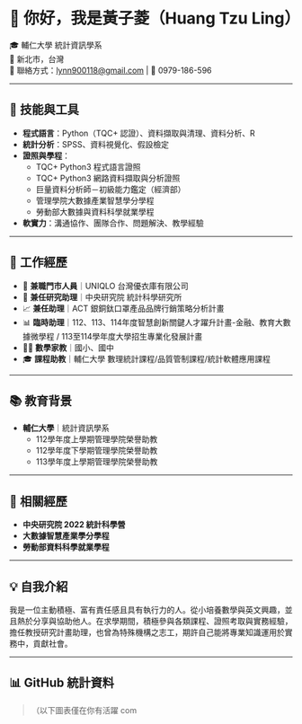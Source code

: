 # 👋 你好，我是黃子菱（Huang Tzu Ling）

🎓 輔仁大學 統計資訊學系  
📍 新北市，台灣  
📧 聯絡方式：lynn900118@gmail.com | 📱 0979-186-596

---

## 🧰 技能與工具

- **程式語言**：Python（TQC+ 認證）、資料擷取與清理、資料分析、R
- **統計分析**：SPSS、資料視覺化、假設檢定
- **證照與學程**：
  - TQC+ Python3 程式語言證照
  - TQC+ Python3 網路資料擷取與分析證照
  - 巨量資料分析師－初級能力鑑定（經濟部）
  - 管理學院大數據產業智慧學分學程
  - 勞動部大數據與資料科學就業學程
- **軟實力**：溝通協作、團隊合作、問題解決、教學經驗

---

## 💼 工作經歷

- 🏬 **兼職門市人員**｜UNIQLO 台灣優衣庫有限公司  
- 🔬 **兼任研究助理**｜中央研究院 統計科學研究所  
- 📈 **兼任助理**｜ACT 銀銅鈦口罩產品品牌行銷策略分析計畫
- 📊 **臨時助理**｜112、113、114年度智慧創新關鍵⼈才躍升計畫-⾦融、教育⼤數據微學程 / 113至114學年度大學招生專業化發展計畫
- 👩‍🏫 **數學家教**｜國小、國中  
- 🎓 **課程助教**｜輔仁大學 數理統計課程/品質管制課程/統計軟體應用課程

---

## 📚 教育背景

- **輔仁大學**｜統計資訊學系  
  - 112學年度上學期管理學院榮譽助教
  - 112學年度下學期管理學院榮譽助教
  - 113學年度上學期管理學院榮譽助教

---

## 🧪 相關經歷

- **中央研究院 2022 統計科學營**
- **大數據智慧產業學分學程**
- **勞動部資料科學就業學程**

---

## 💡 自我介紹

我是一位主動積極、富有責任感且具有執行力的人。從小培養數學與英文興趣，並且熱於分享與協助他人。在求學期間，積極參與各類課程、證照考取與實務經驗，擔任教授研究計畫助理，也曾為特殊機構之志工，期許自己能將專業知識運用於實務中，貢獻社會。

---

## 📊 GitHub 統計資料

>（以下圖表僅在你有活躍 com
